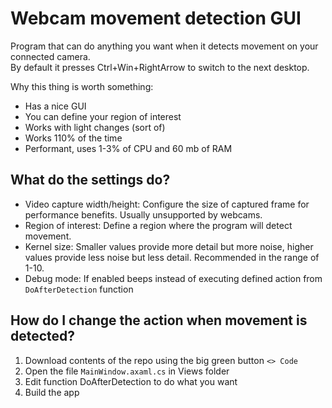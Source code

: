 # Webcam movement detection GUI

Program that can do anything you want when it detects movement on your connected camera.    
By default it presses Ctrl+Win+RightArrow to switch to the next desktop.

Why this thing is worth something:    
 - Has a nice GUI
 - You can define your region of interest
 - Works with light changes (sort of)
 - Works 110% of the time
 - Performant, uses 1-3% of CPU and 60 mb of RAM

## What do the settings do?
- Video capture width/height: Configure the size of captured frame for performance benefits. Usually unsupported by webcams.
- Region of interest: Define a region where the program will detect movement.
- Kernel size: Smaller values provide more detail but more noise, higher values provide less noise but less detail. Recommended in the range of 1-10.
- Debug mode: If enabled beeps instead of executing defined action from `DoAfterDetection` function

## How do I change the action when movement is detected?

1. Download contents of the repo using the big green button `<> Code`
2. Open the file `MainWindow.axaml.cs` in Views folder
3. Edit function DoAfterDetection to do what you want
4. Build the app
